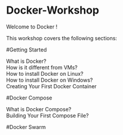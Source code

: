 # Docker-Workshop

Welcome to Docker !

This workshop covers the following sections:

#Getting Started 

What is Docker?<br />
How is it different from VMs?<br />
How to install Docker on Linux?<br />
How to install Docker on Windows?<br />
Creating Your First Docker Container<br />

#Docker Compose

What is Docker Compose?<br />
Building Your First Compose File?<br />

#Docker Swarm

